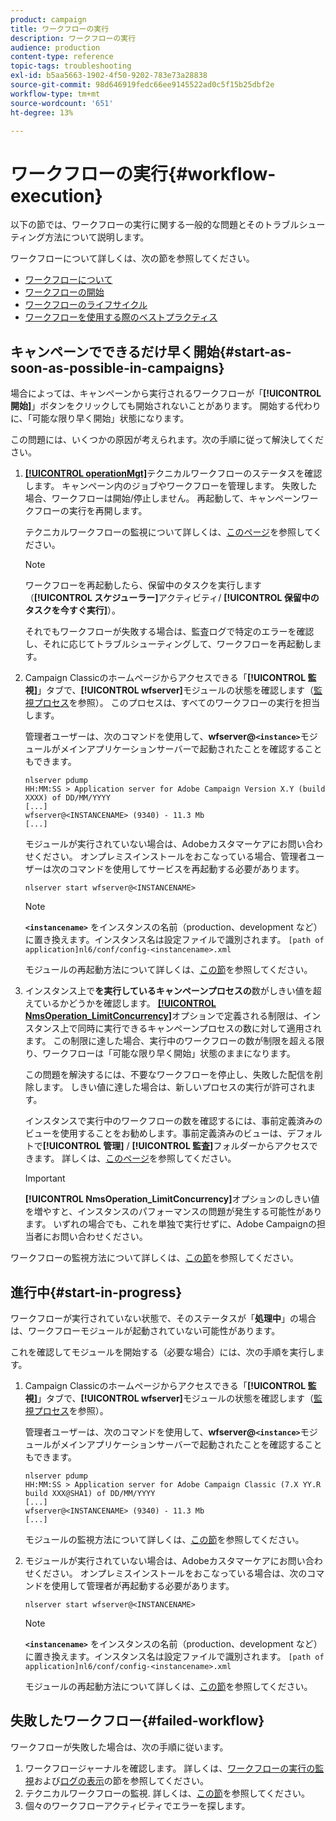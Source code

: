 ```yaml
---
product: campaign
title: ワークフローの実行
description: ワークフローの実行
audience: production
content-type: reference
topic-tags: troubleshooting
exl-id: b5aa5663-1902-4f50-9202-783e73a28838
source-git-commit: 98d646919fedc66ee9145522ad0c5f15b25dbf2e
workflow-type: tm+mt
source-wordcount: '651'
ht-degree: 13%

---
```


# ワークフローの実行{#workflow-execution}

以下の節では、ワークフローの実行に関する一般的な問題とそのトラブルシューティング方法について説明します。

ワークフローについて詳しくは、次の節を参照してください。

* [ワークフローについて](../../workflow/using/about-workflows.md)
* [ワークフローの開始](../../workflow/using/starting-a-workflow.md)
* [ワークフローのライフサイクル](../../workflow/using/workflow-life-cycle.md)
* [ワークフローを使用する際のベストプラクティス](../../workflow/using/workflow-best-practices.md)

## キャンペーンでできるだけ早く開始{#start-as-soon-as-possible-in-campaigns}

場合によっては、キャンペーンから実行されるワークフローが「**[!UICONTROL 開始]**」ボタンをクリックしても開始されないことがあります。 開始する代わりに、「可能な限り早く開始」状態になります。

この問題には、いくつかの原因が考えられます。次の手順に従って解決してください。

1. [**[!UICONTROL operationMgt]**](../../workflow/using/about-technical-workflows.md)テクニカルワークフローのステータスを確認します。 キャンペーン内のジョブやワークフローを管理します。 失敗した場合、ワークフローは開始/停止しません。 再起動して、キャンペーンワークフローの実行を再開します。

   テクニカルワークフローの監視について詳しくは、[このページ](../../workflow/using/monitoring-technical-workflows.md)を参照してください。

   >[!NOTE]
   >
   >ワークフローを再起動したら、保留中のタスクを実行します（**[!UICONTROL スケジューラー]**&#x200B;アクティビティ/ **[!UICONTROL 保留中のタスクを今すぐ実行]**）。

   それでもワークフローが失敗する場合は、監査ログで特定のエラーを確認し、それに応じてトラブルシューティングして、ワークフローを再起動します。

1. Campaign Classicのホームページからアクセスできる「**[!UICONTROL 監視]**」タブで、**[!UICONTROL wfserver]**&#x200B;モジュールの状態を確認します（[監視プロセス](../../production/using/monitoring-processes.md)を参照）。 このプロセスは、すべてのワークフローの実行を担当します。

   管理者ユーザーは、次のコマンドを使用して、**wfserver@`<instance>`**&#x200B;モジュールがメインアプリケーションサーバーで起動されたことを確認することもできます。

   ```
   nlserver pdump
   HH:MM:SS > Application server for Adobe Campaign Version X.Y (build XXXX) of DD/MM/YYYY
   [...]
   wfserver@<INSTANCENAME> (9340) - 11.3 Mb
   [...]
   ```

   モジュールが実行されていない場合は、Adobeカスタマーケアにお問い合わせください。 オンプレミスインストールをおこなっている場合、管理者ユーザーは次のコマンドを使用してサービスを再起動する必要があります。

   ```
   nlserver start wfserver@<INSTANCENAME>
   ```

   >[!NOTE]
   >
   >**`<instancename>`** をインスタンスの名前（production、development など）に置き換えます。インスタンス名は設定ファイルで識別されます。
   >`[path of application]nl6/conf/config-<instancename>.xml`

   モジュールの再起動方法について詳しくは、[この節](../../production/using/usual-commands.md#module-launch-commands)を参照してください。

1. インスタンス上で&#x200B;**を実行しているキャンペーンプロセスの**&#x200B;数がしきい値を超えているかどうかを確認します。 [**[!UICONTROL NmsOperation_LimitConcurrency]**](../../installation/using/configuring-campaign-options.md#campaign-e-workflow-management)オプションで定義される制限は、インスタンス上で同時に実行できるキャンペーンプロセスの数に対して適用されます。 この制限に達した場合、実行中のワークフローの数が制限を超える限り、ワークフローは「可能な限り早く開始」状態のままになります。

   この問題を解決するには、不要なワークフローを停止し、失敗した配信を削除します。 しきい値に達した場合は、新しいプロセスの実行が許可されます。

   インスタンスで実行中のワークフローの数を確認するには、事前定義済みのビューを使用することをお勧めします。事前定義済みのビューは、デフォルトで&#x200B;**[!UICONTROL 管理]** / **[!UICONTROL 監査]**&#x200B;フォルダーからアクセスできます。 詳しくは、[このページ](../../workflow/using/monitoring-workflow-execution.md#filtering-workflows-status)を参照してください。

   >[!IMPORTANT]
   >
   >**[!UICONTROL NmsOperation_LimitConcurrency]**&#x200B;オプションのしきい値を増やすと、インスタンスのパフォーマンスの問題が発生する可能性があります。 いずれの場合でも、これを単独で実行せずに、Adobe Campaignの担当者にお問い合わせください。

ワークフローの監視方法について詳しくは、[この節](../../workflow/using/monitoring-workflow-execution.md)を参照してください。

## 進行中{#start-in-progress}

ワークフローが実行されていない状態で、そのステータスが「**処理中**」の場合は、ワークフローモジュールが起動されていない可能性があります。

これを確認してモジュールを開始する（必要な場合）には、次の手順を実行します。

1. Campaign Classicのホームページからアクセスできる「**[!UICONTROL 監視]**」タブで、**[!UICONTROL wfserver]**&#x200B;モジュールの状態を確認します（[監視プロセス](../../production/using/monitoring-processes.md)を参照）。

   管理者ユーザーは、次のコマンドを使用して、**wfserver@`<instance>`**&#x200B;モジュールがメインアプリケーションサーバーで起動されたことを確認することもできます。

   ```
   nlserver pdump
   HH:MM:SS > Application server for Adobe Campaign Classic (7.X YY.R build XXX@SHA1) of DD/MM/YYYY
   [...]
   wfserver@<INSTANCENAME> (9340) - 11.3 Mb
   [...]
   ```

   モジュールの監視方法について詳しくは、[この節](../../production/using/usual-commands.md#monitoring-commands-)を参照してください。

1. モジュールが実行されていない場合は、Adobeカスタマーケアにお問い合わせください。 オンプレミスインストールをおこなっている場合は、次のコマンドを使用して管理者が再起動する必要があります。

   ```
   nlserver start wfserver@<INSTANCENAME>
   ```

   >[!NOTE]
   >
   >**`<instancename>`** をインスタンスの名前（production、development など）に置き換えます。インスタンス名は設定ファイルで識別されます。
   >`[path of application]nl6/conf/config-<instancename>.xml`

   モジュールの再起動方法について詳しくは、[この節](../../production/using/usual-commands.md#module-launch-commands)を参照してください。

## 失敗したワークフロー{#failed-workflow}

ワークフローが失敗した場合は、次の手順に従います。

1. ワークフロージャーナルを確認します。 詳しくは、[ワークフローの実行の監視](../../workflow/using/monitoring-workflow-execution.md)および[ログの表示](../../workflow/using/monitoring-workflow-execution.md#displaying-logs)の節を参照してください。
1. テクニカルワークフローの監視. 詳しくは、[この節](../../workflow/using/monitoring-technical-workflows.md)を参照してください。
1. 個々のワークフローアクティビティでエラーを探します。
